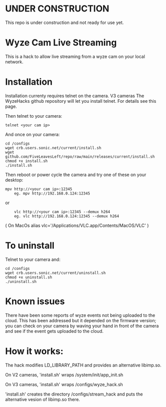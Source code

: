 
# UNDER CONSTRUCTION

This repo is under construction and not ready for use yet.

# Wyze Cam Live Streaming 

This is a hack to allow live streaming from a wyze cam on your local
network.

# Installation 

Installation currenty requires telnet on the camera. V3 cameras The
WyzeHacks github repository will let you install telnet. For details
see this page.

Then telnet to your camera:

	telnet <your cam ip>
	
And once on your camera:


	cd /configs
	wget crb.users.sonic.net/current/install.sh
	wget github.com/FiveLeavesLeft/repo/raw/main/releases/current/install.sh
	chmod +x install.sh
	./install.sh

Then reboot or power cycle the camera and try one of these on your desktop:

	mpv http://<your cam ip>:12345
        eg. mpv http://192.168.0.124:12345

or

        vlc http://<your cam ip>:12345 --demux h264
        eg. vlc http://192.168.0.124:12345 --demux h264

( On MacOs alias vlc='/Applications/VLC.app/Contents/MacOS/VLC' )

# To uninstall

Telnet to your camera and:

	cd /configs
	wget crb.users.sonic.net/current/uninstall.sh
	chmod +x uninstall.sh
	./uninstall.sh

# Known issues

There have been some reports of wyze events not being uploaded to the
cloud. This has been addressed but it depended on the firmware version;
you can check on your camera by waving your hand in front of the camera
and see if the event gets uploaded to the cloud.


# How it works:

The hack modifies LD_LIBRARY_PATH and provides an alternative libimp.so.

On V2 cameras, 'install.sh' wraps /system/init/app_init.sh 

On V3 cameras, 'install.sh' wraps /configs/wyze_hack.sh

'install.sh' creates the directory /configs/stream_hack and puts the
alternative vesion of libimp.so there.
